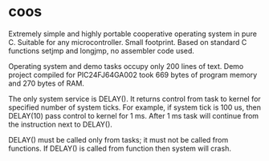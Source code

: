 # coos
Extremely simple and highly portable cooperative operating system in pure C. Suitable for any microcontroller. Small footprint. Based on standard C functions setjmp and longjmp, no assembler code used.

Operating system and demo tasks occupy only 200 lines of text. Demo project compiled for PIC24FJ64GA002 took 669 bytes of program memory and 270 bytes of RAM. 

The only system service is DELAY(). It returns control from task to kernel for specified number of system ticks. For example, if system tick is 100 us, then DELAY(10) pass control to kernel for 1 ms. After 1 ms task will continue from the instruction next to DELAY().  

DELAY() must be called only from tasks; it must not be called from functions. If DELAY() is called from function then system will crash.
